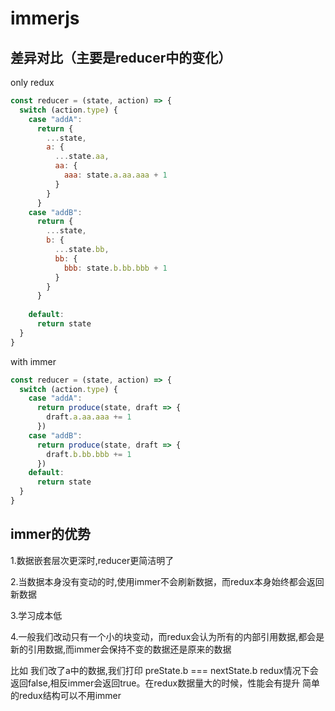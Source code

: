 # immerjs

## 差异对比（主要是reducer中的变化）
only redux
```js
const reducer = (state, action) => {
  switch (action.type) {
    case "addA":
      return {
        ...state,
        a: {
          ...state.aa,
          aa: {
            aaa: state.a.aa.aaa + 1
          }
        }
      }
    case "addB":
      return {
        ...state,
        b: {
          ...state.bb,
          bb: {
            bbb: state.b.bb.bbb + 1
          }
        }
      }
  
    default:
      return state
  }
}
```

with immer
```js
const reducer = (state, action) => {
  switch (action.type) {
    case "addA":
      return produce(state, draft => {
        draft.a.aa.aaa += 1
      })
    case "addB":
      return produce(state, draft => {
        draft.b.bb.bbb += 1
      })
    default:
      return state
  }
}
```
## immer的优势

1.数据嵌套层次更深时,reducer更简洁明了

2.当数据本身没有变动的时,使用immer不会刷新数据，而redux本身始终都会返回新数据

3.学习成本低

4.一般我们改动只有一个小的块变动，而redux会认为所有的内部引用数据,都会是新的引用数据,而immer会保持不变的数据还是原来的数据

比如 我们改了a中的数据,我们打印 preState.b === nextState.b  redux情况下会返回false,相反immer会返回true。在redux数据量大的时候，性能会有提升
简单的redux结构可以不用immer
